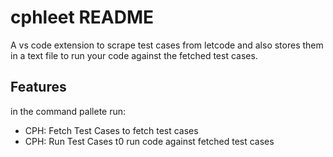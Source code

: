 # cphleet README

A vs code extension to scrape test cases from letcode and also stores them in a text file to run your code against the fetched test cases.

## Features

in the command pallete run:
- CPH: Fetch Test Cases to fetch test cases
- CPH: Run Test Cases t0 run code against fetched test cases


